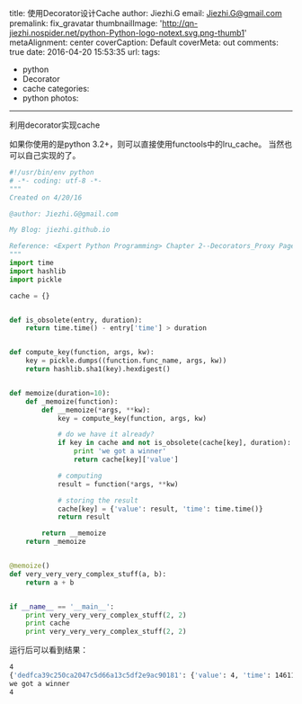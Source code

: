 title: 使用Decorator设计Cache
author: Jiezhi.G
email: Jiezhi.G@gmail.com
premalink: fix_gravatar
thumbnailImage: 'http://qn-jiezhi.nospider.net/python-Python-logo-notext.svg.png-thumb1'
metaAlignment: center
coverCaption: Default
coverMeta: out
comments: true
date: 2016-04-20 15:53:35
url:
tags:
- python
- Decorator
- cache
categories:
- python
photos:
---
利用decorator实现cache
<!--more-->
如果你使用的是python 3.2+，则可以直接使用functools中的lru_cache。
当然也可以自己实现的了。

```python
#!/usr/bin/env python
# -*- coding: utf-8 -*-
"""
Created on 4/20/16

@author: Jiezhi.G@gmail.com

My Blog: jiezhi.github.io

Reference: <Expert Python Programming> Chapter 2--Decorators_Proxy Page.53
"""
import time
import hashlib
import pickle

cache = {}


def is_obsolete(entry, duration):
    return time.time() - entry['time'] > duration


def compute_key(function, args, kw):
    key = pickle.dumps((function.func_name, args, kw))
    return hashlib.sha1(key).hexdigest()


def memoize(duration=10):
    def _memoize(function):
        def __memoize(*args, **kw):
            key = compute_key(function, args, kw)

            # do we have it already?
            if key in cache and not is_obsolete(cache[key], duration):
                print 'we got a winner'
                return cache[key]['value']

            # computing
            result = function(*args, **kw)

            # storing the result
            cache[key] = {'value': result, 'time': time.time()}
            return result

        return __memoize
    return _memoize


@memoize()
def very_very_very_complex_stuff(a, b):
    return a + b


if __name__ == '__main__':
    print very_very_very_complex_stuff(2, 2)
    print cache
    print very_very_very_complex_stuff(2, 2)

```

运行后可以看到结果：
```bash
4
{'dedfca39c250ca2047c5d66a13c5df2e9ac90181': {'value': 4, 'time': 1461155366.249486}}
we got a winner
4
```

